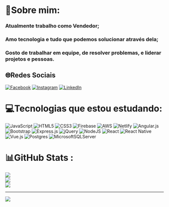 # 💫Sobre mim:
### Atualmente trabalho como Vendedor;
### Amo tecnologia e tudo que podemos solucionar através dela;
### Gosto de trabalhar em equipe, de resolver problemas, e liderar projetos e pessoas.

## 🌐Redes Sociais
[![Facebook](https://img.shields.io/badge/Facebook-%231877F2.svg?logo=Facebook&logoColor=white)](https://facebook.com/thyagoasc) [![Instagram](https://img.shields.io/badge/Instagram-%23E4405F.svg?logo=Instagram&logoColor=white)](https://instagram.com/thyagoasc) [![LinkedIn](https://img.shields.io/badge/LinkedIn-%230077B5.svg?logo=linkedin&logoColor=white)](https://linkedin.com/in/thyagoasc) 

# 💻Tecnologias que estou estudando:
![JavaScript](https://img.shields.io/badge/javascript-%23323330.svg?style=for-the-badge&logo=javascript&logoColor=%23F7DF1E) ![HTML5](https://img.shields.io/badge/html5-%23E34F26.svg?style=for-the-badge&logo=html5&logoColor=white) ![CSS3](https://img.shields.io/badge/css3-%231572B6.svg?style=for-the-badge&logo=css3&logoColor=white) ![Firebase](https://img.shields.io/badge/firebase-%23039BE5.svg?style=for-the-badge&logo=firebase) ![AWS](https://img.shields.io/badge/AWS-%23FF9900.svg?style=for-the-badge&logo=amazon-aws&logoColor=white) ![Netlify](https://img.shields.io/badge/netlify-%23000000.svg?style=for-the-badge&logo=netlify&logoColor=#00C7B7) ![Angular.js](https://img.shields.io/badge/angular.js-%23E23237.svg?style=for-the-badge&logo=angularjs&logoColor=white) ![Bootstrap](https://img.shields.io/badge/bootstrap-%23563D7C.svg?style=for-the-badge&logo=bootstrap&logoColor=white) ![Express.js](https://img.shields.io/badge/express.js-%23404d59.svg?style=for-the-badge&logo=express&logoColor=%2361DAFB) ![jQuery](https://img.shields.io/badge/jquery-%230769AD.svg?style=for-the-badge&logo=jquery&logoColor=white) ![NodeJS](https://img.shields.io/badge/node.js-6DA55F?style=for-the-badge&logo=node.js&logoColor=white) ![React](https://img.shields.io/badge/react-%2320232a.svg?style=for-the-badge&logo=react&logoColor=%2361DAFB) ![React Native](https://img.shields.io/badge/react_native-%2320232a.svg?style=for-the-badge&logo=react&logoColor=%2361DAFB) ![Vue.js](https://img.shields.io/badge/vuejs-%2335495e.svg?style=for-the-badge&logo=vuedotjs&logoColor=%234FC08D) ![Postgres](https://img.shields.io/badge/postgres-%23316192.svg?style=for-the-badge&logo=postgresql&logoColor=white) ![MicrosoftSQLServer](https://img.shields.io/badge/Microsoft%20SQL%20Sever-CC2927?style=for-the-badge&logo=microsoft%20sql%20server&logoColor=white)
# 📊GitHub Stats :
![](https://github-readme-stats.vercel.app/api?username=thyagoasc&theme=highcontrast&hide_border=false&include_all_commits=false&count_private=false)<br/>
![](https://github-readme-streak-stats.herokuapp.com/?user=thyagoasc&theme=highcontrast&hide_border=false)<br/>
![](https://github-readme-stats.vercel.app/api/top-langs/?username=thyagoasc&theme=highcontrast&hide_border=false&include_all_commits=false&count_private=false&layout=compact)

---
[![](https://visitcount.itsvg.in/api?id=thyagoasc&icon=0&color=3)](https://visitcount.itsvg.in)

